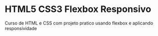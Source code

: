 # HTML5 CSS3 Flexbox Responsivo
Curso de HTML e CSS com projeto pratico usando flexbox e aplicando responsividade
